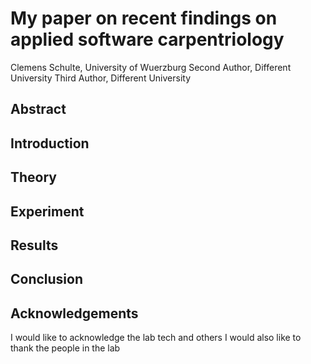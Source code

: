 # My paper on recent findings on applied software carpentriology
Clemens Schulte, University of Wuerzburg
Second Author, Different University
Third Author, Different University

## Abstract

## Introduction

## Theory

## Experiment

## Results

## Conclusion

## Acknowledgements
I would like to acknowledge the lab tech and others
I would also like to thank the people in the lab
